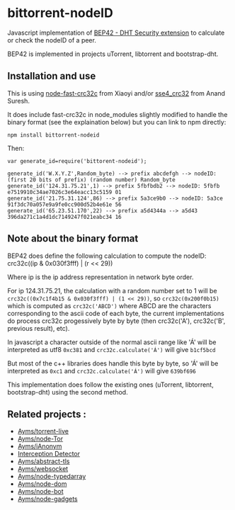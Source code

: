 bittorrent-nodeID
===

Javascript implementation of [BEP42 - DHT Security extension](http://www.bittorrent.org/beps/bep_0042.html) to calculate or check the nodeID of a peer.

BEP42 is implemented in projects uTorrent, libtorrent and bootstrap-dht.

## Installation and use

This is using [node-fast-crc32c](https://github.com/ashi009/node-fast-crc32c) from Xiaoyi and/or [sse4_crc32](https://github.com/Voxer/sse4_crc32) from Anand Suresh.

It does include fast-crc32c in node_modules slightly modified to handle the binary format (see the explaination below) but you can link to npm directly:

	npm install bittorrent-nodeid
	
Then:

	var generate_id=require('bittorent-nodeid');

	generate_id('W.X.Y.Z',Random_byte) --> prefix abcdefgh --> nodeID: (first 20 bits of prefix) (random number) Random_byte
	generate_id('124.31.75.21',1) --> prefix 5fbfbdb2 --> nodeID: 5fbfb e7519910c34ae7026c3e64eacc13c5159 01
	generate_id('21.75.31.124',86) --> prefix 5a3ce9b0 --> nodeID: 5a3ce 91f3dc70a057e9a9fe0cc900d52b4e61e 56
	generate_id('65.23.51.170',22) --> prefix a5d4344a --> a5d43 396da271c1a4d1dc7149247f021eabc34 16
	
## Note about the binary format

BEP42 does define the following calculation to compute the nodeID: crc32c((ip & 0x030f3fff) | (r << 29))

Where ip is the ip address representation in network byte order.

For ip 124.31.75.21, the calculation with a random number set to 1 will be ``crc32c((0x7c1f4b15 & 0x030f3fff) | (1 << 29))``, so ``crc32c(0x200f0b15)`` which is computed as ``crc32c('ABCD')`` where ABCD are the characters corresponding to the ascii code of each byte, the current implementations do process crc32c progessively byte by byte (then crc32c('A'), crc32c('B', previous result), etc).

In javascript a character outside of the normal ascii range like 'Á' will be interpreted as utf8 ``0xc381`` and ``crc32c.calculate('Á')`` will give ``b1cf5bcd``

But most of the c++ libraries does handle this byte by byte, so 'Á' will be interpreted as ``0xc1`` and ``crc32c.calculate('Á')`` will give ``639bf696``

This implementation does follow the existing ones (uTorrent, libtorrent, bootstrap-dht) using the second method.

## Related projects :

* [Ayms/torrent-live](https://github.com/Ayms/torrent-live)
* [Ayms/node-Tor](https://github.com/Ayms/node-Tor)
* [Ayms/iAnonym](https://github.com/Ayms/iAnonym)
* [Interception Detector](http://www.ianonym.com/intercept.html)
* [Ayms/abstract-tls](https://github.com/Ayms/abstract-tls)
* [Ayms/websocket](https://github.com/Ayms/websocket)
* [Ayms/node-typedarray](https://github.com/Ayms/node-typedarray)
* [Ayms/node-dom](https://github.com/Ayms/node-dom)
* [Ayms/node-bot](https://github.com/Ayms/node-bot)
* [Ayms/node-gadgets](https://github.com/Ayms/node-gadgets)
